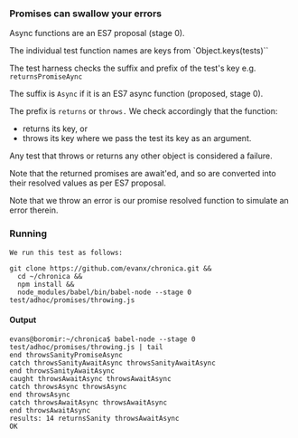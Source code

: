 
### Promises can swallow your errors

Async functions are an ES7 proposal (stage 0).

The individual test function names are keys from `Object.keys(tests)``

The test harness checks the suffix and prefix of the test's key e.g. `returnsPromiseAync`

The suffix is `Async` if it is an ES7 async function (proposed, stage 0).

The prefix is `returns` or `throws.` We check accordingly that the function:
- returns its key, or
- throws its key
where we pass the test its key as an argument.

Any test that throws or returns any other object is considered a failure.

Note that the returned promises are await'ed, and so are converted into their resolved values as per ES7 proposal.

Note that we throw an error is our promise resolved function to simulate an error therein.


### Running

```
We run this test as follows:

git clone https://github.com/evanx/chronica.git &&
  cd ~/chronica &&
  npm install &&
  node_modules/babel/bin/babel-node --stage 0 test/adhoc/promises/throwing.js
```

#### Output

```
evans@boromir:~/chronica$ babel-node --stage 0 test/adhoc/promises/throwing.js | tail
end throwsSanityPromiseAsync
catch throwsSanityAwaitAsync throwsSanityAwaitAsync
end throwsSanityAwaitAsync
caught throwsAwaitAsync throwsAwaitAsync
catch throwsAsync throwsAsync
end throwsAsync
catch throwsAwaitAsync throwsAwaitAsync
end throwsAwaitAsync
results: 14 returnsSanity throwsAwaitAsync
OK
```
